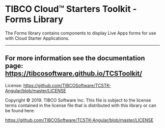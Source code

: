 # TIBCO Cloud™ Starters Toolkit - Forms Library
The Forms library contains components to display Live Apps forms for use with Cloud Starter Applications.

---
For more information see the documentation page: 
https://tibcosoftware.github.io/TCSToolkit/
---

License: https://github.com/TIBCOSoftware/TCSTK-Angular/blob/master/LICENSE

Copyright © 2019. TIBCO Software Inc.
This file is subject to the license terms contained
in the license file that is distributed with this library or can be found here:
                                                          
https://github.com/TIBCOSoftware/TCSTK-Angular/blob/master/LICENSE
